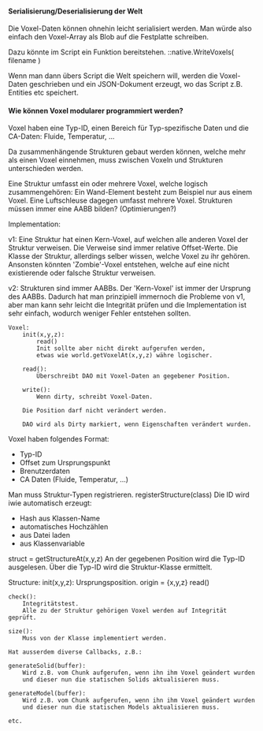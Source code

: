 #### Serialisierung/Deserialisierung der Welt ####

Die Voxel-Daten können ohnehin leicht serialisiert werden.
Man würde also einfach den Voxel-Array als Blob auf die Festplatte schreiben.

Dazu könnte im Script ein Funktion bereitstehen.
::native.WriteVoxels( filename )

Wenn man dann übers Script die Welt speichern will,
werden die Voxel-Daten geschrieben und ein JSON-Dokument erzeugt,
wo das Script z.B. Entities etc speichert.


#### Wie können Voxel modularer programmiert werden? ####

Voxel haben eine Typ-ID, einen Bereich für Typ-spezifische Daten und die CA-Daten:
Fluide, Temperatur, ...

Da zusammenhängende Strukturen gebaut werden können,
welche mehr als einen Voxel einnehmen, muss zwischen Voxeln und Strukturen
unterschieden werden.

Eine Struktur umfasst ein oder mehrere Voxel, welche logisch zusammengehören:
Ein Wand-Element besteht zum Beispiel nur aus einem Voxel.
Eine Luftschleuse dagegen umfasst mehrere Voxel.
Strukturen müssen immer eine AABB bilden? (Optimierungen?)

Implementation:

v1:
Eine Struktur hat einen Kern-Voxel,
auf welchen alle anderen Voxel der Struktur verweisen.
Die Verweise sind immer relative Offset-Werte.
Die Klasse der Struktur, allerdings selber wissen, welche Voxel zu ihr gehören.
Ansonsten könnten 'Zombie'-Voxel entstehen, welche auf eine nicht existierende
oder falsche Struktur verweisen.

v2:
Strukturen sind immer AABBs.
Der 'Kern-Voxel' ist immer der Ursprung des AABBs.
Dadurch hat man prinzipiell immernoch die Probleme von v1,
aber man kann sehr leicht die Integrität prüfen
und die Implementation ist sehr einfach, wodurch weniger Fehler entstehen sollten.

```
Voxel:
    init(x,y,z):
        read()
        Init sollte aber nicht direkt aufgerufen werden,
        etwas wie world.getVoxelAt(x,y,z) währe logischer.

    read():
        Überschreibt DAO mit Voxel-Daten an gegebener Position.

    write():
        Wenn dirty, schreibt Voxel-Daten.

    Die Position darf nicht verändert werden.

    DAO wird als Dirty markiert, wenn Eigenschaften verändert wurden.
```

Voxel haben folgendes Format:
- Typ-ID
- Offset zum Ursprungspunkt
- Brenutzerdaten
- CA Daten (Fluide, Temperatur, ...)


Man muss Struktur-Typen registrieren.
registerStructure(class)
Die ID wird iwie automatisch erzeugt:
- Hash aus Klassen-Name
- automatisches Hochzählen
- aus Datei laden
- aus Klassenvariable

struct = getStructureAt(x,y,z)
An der gegebenen Position wird die Typ-ID ausgelesen.
Über die Typ-ID wird die Struktur-Klasse ermittelt.


Structure:
    init(x,y,z):
        Ursprungsposition.
        origin = {x,y,z}
        read()

    check():
        Integritätstest.
        Alle zu der Struktur gehörigen Voxel werden auf Integrität geprüft.

    size():
        Muss von der Klasse implementiert werden.

    Hat ausserdem diverse Callbacks, z.B.:

    generateSolid(buffer):
        Wird z.B. vom Chunk aufgerufen, wenn ihn ihm Voxel geändert wurden
        und dieser nun die statischen Solids aktualisieren muss.

    generateModel(buffer):
        Wird z.B. vom Chunk aufgerufen, wenn ihn ihm Voxel geändert wurden
        und dieser nun die statischen Models aktualisieren muss.

    etc.